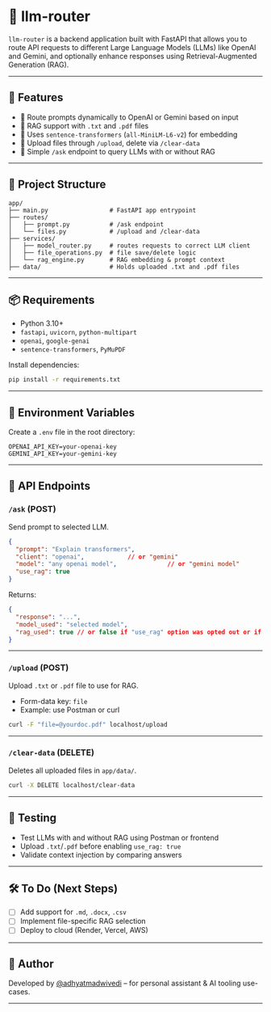 # 🧠 llm-router

`llm-router` is a backend application built with FastAPI that allows you to route API requests to different Large Language Models (LLMs) like OpenAI and Gemini, and optionally enhance responses using Retrieval-Augmented Generation (RAG).

---

## 🚀 Features

- 🔁 Route prompts dynamically to OpenAI or Gemini based on input
- 📄 RAG support with `.txt` and `.pdf` files
- 🧠 Uses `sentence-transformers` (`all-MiniLM-L6-v2`) for embedding
- 📂 Upload files through `/upload`, delete via `/clear-data`
- 📡 Simple `/ask` endpoint to query LLMs with or without RAG

---

## 📁 Project Structure

```
app/
├── main.py                 # FastAPI app entrypoint
├── routes/
│   ├── prompt.py           # /ask endpoint
│   └── files.py            # /upload and /clear-data
├── services/
│   ├── model_router.py     # routes requests to correct LLM client
│   ├── file_operations.py  # file save/delete logic
│   └── rag_engine.py       # RAG embedding & prompt context
├── data/                   # Holds uploaded .txt and .pdf files
```

---

## 📦 Requirements

- Python 3.10+
- `fastapi`, `uvicorn`, `python-multipart`
- `openai`, `google-genai`
- `sentence-transformers`, `PyMuPDF`

Install dependencies:
```bash
pip install -r requirements.txt
```

---

## 🔑 Environment Variables

Create a `.env` file in the root directory:

```
OPENAI_API_KEY=your-openai-key
GEMINI_API_KEY=your-gemini-key
```

---

## 📡 API Endpoints

### `/ask` (POST)
Send prompt to selected LLM.

```json
{
  "prompt": "Explain transformers",
  "client": "openai",            // or "gemini"
  "model": "any openai model",              // or "gemini model"
  "use_rag": true
}
```

Returns:
```json
{
  "response": "...",
  "model_used": "selected model",
  "rag_used": true // or false if "use_rag" option was opted out or if something went wrong
}
```

---

### `/upload` (POST)
Upload `.txt` or `.pdf` file to use for RAG.

- Form-data key: `file`
- Example: use Postman or curl

```bash
curl -F "file=@yourdoc.pdf" localhost/upload
```

---

### `/clear-data` (DELETE)
Deletes all uploaded files in `app/data/`.

```bash
curl -X DELETE localhost/clear-data
```

---

## 🧪 Testing

- Test LLMs with and without RAG using Postman or frontend
- Upload `.txt`/`.pdf` before enabling `use_rag: true`
- Validate context injection by comparing answers

---

## 🛠️ To Do (Next Steps)

- [ ] Add support for `.md`, `.docx`, `.csv`
- [ ] Implement file-specific RAG selection
- [ ] Deploy to cloud (Render, Vercel, AWS)

---

## 👤 Author

Developed by [@adhyatmadwivedi](https://github.com/r00kieAd) – for personal assistant & AI tooling use-cases.

---
